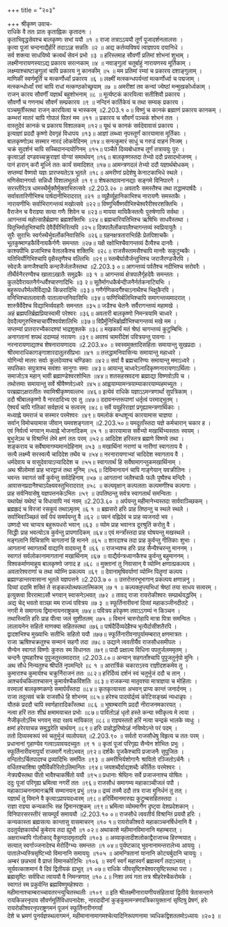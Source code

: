 +++
title = "२०३"

+++
श्रीकृष्ण उवाच-  
राधिके वै ततः प्रातः कृताह्निकः कृतादनः ।  
कृताभिवृद्धसेवश्च बालकृष्णः सभां ययौ ॥१ ॥
राजा तत्राऽऽययौ तूर्णं पूजादर्शनलालसः ।  
कृत्वा पूजां चन्दनाद्यैर्हरिं तदाऽऽह सन्नतिः ॥२ ॥
अद्य कर्तव्यविषयं त्वाज्ञापय दयानिधे ।  
सर्व शक्त्या साधयिष्ये क्रत्वर्थं सेवनं प्रभो ॥३ ॥
हरिस्तमाह सौवर्णी प्रतिमां शोभनां शुभाम् ।  
लक्ष्मीनारायणस्याऽद्य प्रकारय सरत्नकाम् ॥४ ॥
नवाङ्गुलां चतुर्बाहुं नारायणस्य मूर्तिकाम् ।  
लक्ष्म्याश्चाष्टाङ्गुलां चापि प्रकारय नु कानकीम् ॥५ ॥
मम प्रतिमां रम्यां च प्रकारय दशाङ्गुलाम् ।  
माणिकीं स्वर्णमूर्तिं च मत्कर्णोर्ध्वां प्रकारय ॥६ ॥
लक्ष्मीं मत्स्कन्धपर्यन्तां मत्कर्णोर्ध्वा च पद्मजाम् ।  
मत्स्कन्धोर्ध्वां रमां चापि राधां मत्कण्ठकोच्छ्रयाम् ॥७ ॥
अमरीशां तव कन्यां ज्येष्ठां मन्मुखकोर्ध्वकाम् ।  
राजन् कारय सौवर्णीं यज्ञार्थं बहुशोभनाम् ॥८ ॥
मूर्त्यष्टकं कारयित्वा सतीशिवौ प्रकारय ।  
सौवर्णौ च गणनाथं सौवर्णं सम्प्रकारय ॥९ ॥
नन्दिनं कार्तिकेयं च तथा सम्यक् प्रकारय ।  
पञ्चमूर्तीस्तथा राजन् कारयित्वा च भास्करम् ॥2.203.१ ०॥
विष्णुं च कानकं ब्रह्माणं प्रकारय कानकम् ।  
कम्भरां मातरं चापि गोपालं पितरं मम ॥११ ॥
प्रकारय च सौवर्णं पञ्चकं शोभनं ततः ।  
वास्तुदेवं कानकं च प्रकारय विशालकम् ॥१२॥
यूथं च कानकं सर्वदेवावासं प्रकारय ।  
इत्याज्ञां प्रददौ कृष्णो देवगृहं विधापय ॥१३॥
आज्ञां लब्ध्वा नृपस्तूर्णं कारयामास मूर्तिकाः ।  
बालकृष्णोऽथ सस्मार नारदं लोकवेदिनम् ॥१४॥
सनत्कुमारं साधुं च गरुडं वाहनं निजम् ।  
चक्रं सुदर्शनं चापि सच्चिदानन्दयोगिनम् ॥१५॥
पञ्चैते दिव्यबोधाश्च तूर्णं तत्राययुः पुरः ।  
कृत्वाऽर्हा दण्डवच्चक्रुराज्ञां योग्यां समार्थयन् ॥१६॥
बालकृष्णस्तदा तेभ्यो ददौ प्रसादभोजनम् ।  
पानं हारान् करौ मूर्ध्नि ततः कार्यं समादिशत् ॥१७॥
आमन्त्रणदलं तेभ्यो ददौ यज्ञार्थबोधकम् ।  
सप्तम्यां वैष्णवो यज्ञः प्रारप्स्यतेऽत्र भूतले ॥१८॥
अमरीणां प्रदेशेषु केनाटकाभिधे स्थले ।  
मणिसेवानगर्याः सन्निधौ विशालभूतले ॥१ ९॥
शेषकाष्ठावनानद्याः सङ्गमे विनिपारगे ।  
सरस्तीरेऽत्र धामस्थैर्मुक्तैर्मुक्ताभिरुत्सवे ॥2.203.२० ॥
अवतारैः समस्तैश्च तथा तद्धामपार्षदैः ।  
सर्वावतारिणीभिश्च पार्षदानीभिरादरात् ॥२१ ॥
व्यूहैर्व्यूहानिकाभिश्च नारायणैः समस्तकैः ।  
नारायणीभिः सर्वाभिरागन्तव्यं मखोत्सवे ॥२२॥
विष्णुभिर्वैष्णवीभिश्चेश्वरैरीश्वरशक्तिभिः ।  
वैराजेन च वैराज्ञ्या सत्या गणैः शिवेन च ॥२३॥
मायया मायिकैस्तत्वैः पुरुषेणापि सर्वथा ।  
आगन्तव्यं महोत्साहैर्ब्रह्मणा ब्रह्मशक्तिभिः ॥२४॥
ब्रह्मचारियतिभिश्च ऋषिभिः साधवैस्तथा ।  
पितृभिर्मातृभिश्चापि देवैर्देवीभिरित्यपि ॥२५॥
दिक्पालैर्लोकपालैश्चागन्तव्यं स्वप्रियायुतैः ।  
सुरैः सुराभिः स्वर्गस्थैर्भुवर्लोकनिवासिभिः ॥२६॥
ग्रहनक्षत्रताराभिर्ग्रहैः प्रेतपिशाचकैः ।  
भूतकुष्माण्डकैर्विनायकैर्गणैः समन्ततः ॥२७॥
यक्षै रक्षोभिश्चैवागन्तव्यं दैत्यैश्च दानवैः ।  
काश्यपीभिः प्रजाभिश्च वेतालकैश्च शक्तिभिः ॥२८॥
राजसैस्तामसैश्चापि मानवैः सकुटुम्बकैः ।  
यतिभिर्योगिभिश्चापि वृक्षैस्तृणैश्च वल्लिभिः ॥२९॥
स्तम्बैर्घासैर्जन्तुभिश्च जराजैरण्डजैरपि ।  
स्वेदजैः कणजैश्चापि कन्दजैर्जलजैस्तथा ॥2.203.३ ०॥
आगन्तव्यं पर्वतैश्च नदीभिश्च सरोवरैः ।  
तीर्थैर्वनैररण्यैश्च खाताऽखातैः समुद्रकैः ॥३ १ ॥
आगन्तव्यं क्षेत्रपालैर्गृहदेवैः समन्ततः ।  
कुलदेवैरायतनैर्गन्धर्वैश्चारणादिभिः ॥३ २॥
सूतैर्मागधकैर्बन्दीजनैर्नर्तकनाट्यिभिः ।  
बहुरूपधरैर्मल्लैर्विद्याध्रैः किन्नरादिभिः ॥३३॥
गणैर्गणिकवर्गैश्चाऽनाथैश्च भिक्षुकैरपि ।  
वनिभिश्चातलावासैः पातालान्तनिवासिभिः ॥३४॥
फणिभिर्बलिभिश्चापि समागन्तव्यमादरात् ।  
शास्त्रैर्वेदैश्च विद्याभिर्व्यवहारैः समन्ततः ॥३५॥
जडैश्च चेतनैः सर्वैरागन्तव्यं महामखे ।  
अहं ब्रह्मपतिर्ब्रह्मप्रियास्वामी परेश्वरः ॥३६॥
अवतारी बालकृष्णो निमन्त्रयामि चाध्वरे ।  
देवदैत्यगुरुभिश्चाचार्यैरैश्वर्यशालिभिः ॥३७॥
विप्रैर्मुनिभिर्ब्राह्मीभिश्चागन्तव्यं मखे मम ।  
सप्तम्यां प्रातरारभ्यैकादश्यां भाद्रशुक्लके ॥३८॥
मखकार्यं मतं श्रेष्ठं चागन्तव्यं कुटुम्बिभिः ।  
अनागतानां शपथं ददाम्यहं नरायणः ॥३९॥
अवश्यं चामरीदेशं पवित्रयन्तु पावनाः ।  
नरनारायणाद्याश्च शेषनारायणादयः ॥2.203.४० ॥
स्वस्वमुक्तादिसहिताः समायान्तु सुखप्रदाः ।  
श्रीरमाराधिकागङ्गाशारदातुलसीप्रभाः ॥४१ ॥
तत्तद्धामनिवासिन्यः समायान्तु महाध्वरे ।  
योगिन्यो मातरः सर्वाः कुलदेव्यश्च चण्डिकाः ॥४२॥
सर्वा वै ब्रह्मचारिण्यः समायान्तु ममाऽध्वरे ।  
सपतिकाः सपुत्राश्च सवंशाः सानुगाः समाः ॥४३॥
आयान्तु चाध्वरेऽनादिकृष्णनारायणाऽर्थिताः ।  
समाजोऽत्र महान् भावी ब्रह्माण्डेश्वरशोभितः ॥४४॥
शतसहस्रवदना ब्रह्माद्या विष्णवोऽपि च ।  
तथोत्तमाः समायान्तु सर्वे श्रीवैष्णवेऽध्वरे ॥४५॥
आह्वयाम्यामन्त्रयाम्याकारयाम्यहमच्युतः ।  
परब्रह्माऽक्षरातीतः स्वामिश्रीकृष्णवल्लभः ॥४६॥
इत्येवं राधिके यज्ञाऽऽमन्त्रणार्थां सुपत्रिकाम् ।  
ददौ श्रीबालकृष्णो वै नारदादिभ्य एव तु ॥४७॥
ददावनन्तरूपाणां धर्तृत्वं परमाद्भुतम् ।  
ऐश्वर्यं चापि गतिकां सर्वज्ञत्वं च सत्वरम् ॥४८॥
सर्वे ययुर्हरेराज्ञां प्रगृह्यामन्त्रणार्थिकाः ।  
मध्याह्ने यमराजं च सस्मार परमेश्वरः ॥४९॥
यमलोकं बन्धशून्यं कारयामास चाज्ञया ।  
सर्वान् विमोचयामास जीवान् यमवशङ्गतान् ॥2.203.५०॥
यमदूताँस्तदा यज्ञे कर्मचारान् चकार ह ।  
एवं निर्वर्त्य भगवान् मध्याह्ने भोजनादिकम् ॥५ १ ॥
कारयामास सर्वेभ्यो मखार्थिभ्यस्ततः स्वयम् ।  
बुभुजेऽथ च विश्रान्तिं लेभे क्षणं ततः परम् ॥५२॥
आदिदेश हरिस्तत्र ब्रह्मणे विष्णवे तथा ।  
शङ्कराय च सर्वेषामागम्यमानदेहिनाम् ॥५३ ॥
मखार्थिनां नराणां च नारीणां स्वागताय वै ।  
सत्यै लक्ष्म्यै सरस्वत्यै चादिदेश तथैव च ॥५४॥
नरनारायणाभ्यां चादिदेश स्वागताय वै ।  
धर्मदेवाय च वासुदेवायाऽप्यादिदेश च ॥५५॥
स्वागतार्थं हि सर्वेषामागन्तुकमखार्थिनाम् ।  
अथ श्रीलोमशं प्राह भारद्वाजं तथा मुनिम् ॥५६॥
दिविमानायनं चापि गाङ्गेयान् यवक्रीतिनः ।  
भवन्तः स्वागतं सर्वे कुर्वन्तु सर्वदेहिनाम् ॥५७ ॥
आगतानां जलैश्चान्नैः फलैः पुष्पैश्च मन्दिरैः ।  
आवासनप्रदानैश्चाऽपेक्ष्यवस्तुभिरादरात् ॥५८ ॥
कल्पवृक्षान् कल्पलताः कल्पमणींश्च कल्पगाः ।  
प्राह सर्वनिवासेषु यज्ञपत्तनकेऽभितः ॥५९ ॥
उपतिष्ठन्तु सर्वत्र स्वागतार्थं समन्विताः ।  
यथापेक्षं यथेष्टं च विधायापि नवं नवम् ॥2.203.६० ॥
अर्पयन्तु महीमानेभ्यस्तदा सार्ववाञ्च्छिकम् ।  
ब्रह्मह्रदं च विरजां रसकूपं तथाऽमृतम् ॥६ १ ॥
ब्रह्मसरो हरिः प्राह तिष्ठन्तु च स्थले स्थले ।  
सर्वाभिवाञ्च्छितं सर्वं पेयं समर्पयन्तु वै ॥६२ ॥
पवनं वह्निदेवं च प्राह व्यजनदो भव ।  
उष्णदो भव चाप्यत्र बहुरूपधरो भवान् ॥६३ ॥
व्योम प्राह भवानत्र दूरश्रुतिं करोतु वै ।  
सिद्धीः प्राह भवत्योऽत्र कुर्वन्तु प्रापणादिकम् ॥६४॥
एवं मन्त्राँस्तदा प्राह घोषयन्तु मखस्थले ।  
मङ्गलानि विचित्राणि चागतानां हि मानने ॥६५ ॥
शारदाश्च तदा प्राह कुर्वन्तु गीतिकाः शुभाः ।  
आगतानां स्वागतार्थे वाद्यानि वादयन्तु वै ॥६६ ॥
राजभ्यश्च हरिः प्राह सैन्यैश्चरन्तु माननम् ।  
स्वागतं सर्वलोकानामागतानां मखार्थिनाम् ॥६७ ॥
वाद्यैर्यन्त्रध्वानकैश्च कुर्वन्तु बहुमाननम् ।  
विश्वकर्माणमाहूय बालकृष्णो जगाद ह ॥६८ ॥
मुक्तानां तु निवासान् वै व्योम्नि क्षणात्प्रकल्पय ।  
अवतारेश्वराणां च तथा व्योम्नि प्रकल्पय ॥६९ ॥
देवानामृषिवर्याणां व्योम्नि पितॄणां कल्पय ।  
ब्रह्माण्डान्तरवासाना भूतले यज्ञपत्तने ॥2.203.७ ० ॥
उत्तरोत्तरभूभागान् प्रकल्पय क्षणान्ननु ।  
दिव्यां ददामि शक्तिं ते सङ्कल्पोत्थफलात्मिकाम् ॥७ १ ॥
कल्पक्लृप्त्यभिधां श्रेष्ठां तया साधय सत्वरम् ।  
इत्युक्त्वा विररामाऽसौ भगवान् स्वासनेऽभवत् ॥७२ ॥
तावद् राजा रायरोकीश्वरः सम्प्रार्थयद्धरिम् ।  
अद्य चेद् भवतो वाञ्छा मम राज्यं पवित्रय ॥७ ३ ॥
स्फूर्तिनारीवनां दिव्यां महाकञ्जीनदीतटे ।  
नगरी मे समागत्य द्विमानायनराष्ट्रकम् ॥७४॥
पवित्रय हरेकृष्ण तवाऽऽगम्यं न किञ्चन ।  
तथास्त्विति हरिः प्राह पीत्वा जलं सुशीतलम् ॥७५ ॥
विमानं चारुरोहापि मात्रा पित्रा समन्वितः ।  
लालायनेन सहितो माणक्या सहितस्तथा ॥७६॥
पार्षदैर्दिव्यदेहैश्च भृत्यैर्दासीशतैरपि ।  
द्वादशभिश्च मुख्याभिः सतीभिः सहितो ययौ ॥७७॥
स्फूर्तिनारीवनापुर्यामम्बरात् क्षणमात्रतः ।  
राजा ऋषिश्चक्रतुश्च सन्मानं सहगौ तदा ॥७८॥
उद्याने त्ववतीर्यैव राजसौधसमीपतः ।  
सैन्येन स्वागतं विष्णोः कुरुतः स्म विधानतः ॥७९॥
पादौ प्रक्षाल्य विधिना पपतुर्जलममृतम् ।  
चन्दनैः पुष्पहारैश्च पुपूजतुस्तमादरात् ॥2.203.८०॥
अन्यान् सहगताँश्चापि पुपूजतुर्नृपो मुनिः ।  
अथ सौधे निन्यतुश्च श्रीपतिं नृपमन्दिरे ॥८ १ ॥
आरार्त्रिकं चकाराऽस्य राज्ञीदशकमेव तु ।  
कुमाराश्च कुमार्यश्च चक्रुर्निराजनं ततः ॥८२॥
हरिर्दिव्यं दर्शनं स्वं चतुर्भुजं ददौ च तान् ।  
आश्चर्यचकिताश्चासन् कुमार्यश्चैकविंशतिः ॥८३॥
राजकन्या मातृवश्या मात्राज्ञया च मोहिताः ।  
वरमालां बालकृष्णकण्ठे समार्पयँस्तदा ॥८४॥
कृतकृत्यास्ता अभवन् प्राप्य कान्तं जनार्दनम् ।  
राजा तदुत्सवं चक्रे राजसौधे हि शोभनम् ॥८५॥
हरेश्च पादयोर्द्रव्यं कोटिसङ्ख्यं न्यधान्नृपः ।  
यौतकं प्रददौ चापि स्वर्णहारादिकाँस्तथा ॥८६ ॥
भूषाम्बराणि प्रददौ नीराजनमकारयत् ।  
नत्वा हरिं ततः शीघ्रं क्षमामयाचत प्रभोः ॥८७॥
पावितोऽहं धृतो हस्ते कन्या स्वीकृत्य मे त्वया ।  
नैजीकृतोऽस्मि भगवन् सदा रक्षय मायिकात् ॥८८॥
राज्ञ्यस्ततो हरिं नत्वा चन्द्रकं भालके व्यधुः ।  
क्षमां हरेरयाचन्न समुद्धरेति चार्थयन् ॥८९॥
हरिः प्राहोद्धरिष्येऽहं नयिष्येऽन्ते परं पदम् ।  
ततो दिव्यस्वरूपं स्वं चतुर्भुजं व्यलोपयत् ॥2.203.९० ॥
सर्वतो राजसौधेषु विहृत्य च ततः परम् ।  
प्रधानानां गृहाण्येव गत्वाऽपावयदच्युतः ॥९ १ ॥
कृतां पूजां परिगृह्य सैन्येन शोभितः प्रभुः ।  
स्फूर्तिनारीवनापुर्यां राजमार्गे गतोऽभवत् ॥९२॥
दर्शकैः पूजकैश्चापि प्रजाजनैः सुपूजितः ।  
वन्दितोऽर्चितपादश्च द्रव्यादिभिः समर्पितः ॥९३ ॥
अमरीभिर्यशोगानैः श्रावितो रञ्जितोऽर्चनैः ।  
वर्धितश्चाशिषा पुष्पैर्विकीरितोऽतिमानितः ॥९४॥
जयशब्दैर्वाद्यशब्दैः कीर्तितः परमेश्वरः ।  
नेत्रपद्मैस्तथा पीतो भावैश्चाकर्षितो ययौ ॥९५॥
प्रधानाः श्रेष्ठिनः सर्वे प्रजाजनाश्च योषितः ।  
ददुः पूजां परिगृह्य भ्रमित्वा नगरीं ततः ॥९६॥
राजसौधं समागम्य महाकाञ्चीजलं पपौ ।  
महाकाञ्चननामानऋषिं सम्मानयन् प्रभुं ॥९७॥
द्रव्यं तस्मै ददौ तत्र राजा मुनिर्धनं तु तत् ।  
यज्ञार्थं तु विमाने वै कृत्वाऽप्रापयदध्वरम् ॥९८॥
हरिर्विमानमारुह्य कुटुम्बसहितस्तदा ।  
राज्ञा राज्ञ्या कन्यकाभिः सह द्विमानराष्ट्रकम् ॥९९॥
भ्रमित्वा व्योममार्गेण दृष्ट्वा देशप्रदेशकान् ।  
विनिपारसरस्तीरं सायम्पूर्वं समाययौ ॥2.203.१० ०॥
राजसौधे त्ववतीर्य विश्रान्तिं प्रययौ हरिः ।  
कन्यकास्ता ब्रह्मसत्यः कान्तासु वासमाचरन् ॥१० १॥
रायरोकीश्वरो महाकाञ्चनर्षिर्धनानि वै ।  
ददतुर्यज्ञकार्यार्थं कुबेराय तदा ह्युभौ ॥१ ०२॥
अथाकाशे महीमानविमानानि महाम्बरात् ।  
अक्षराच्चापि गोलोकाद् वैकुण्ठादमृतादपि ॥१०३ ॥
अव्याकृतादीशलोकाद्वैराजाच्च हिरण्मयात् ।  
सत्यात् स्वर्गाज्जनादेश्च मेरोर्दिग्भ्यः समन्ततः ॥१ ०४॥
पुर्यष्टकाद् भुवनानामन्तरालेभ्य आययुः ।  
पातालेभ्यस्त्रिसृष्टिभ्यो विमानानि समाययुः ॥१०५ ॥
आमन्त्रितानां यानानि कोट्यर्बुदानि चाययुः ।  
अम्बरं छन्नभावं वै प्राप्तं विमानकोटिभिः ॥१०६ ॥
स्वर्गं स्वर्गं महास्वर्गं ब्रह्मस्वर्गं तदाऽभवत् ।  
सूर्यवत्काशमानं वै दिवं द्वितीयकं ह्यभूत् ॥१ ०७॥
राधिके जीवसृष्टिश्चेश्वरसृष्टिस्तथा परा ।  
ब्रह्मसृष्टिः सर्वविधा त्वाययौ वै निमन्त्रणात् ॥१० ८॥
निशा लयं गता तत्र श्रीहरेश्चैकरोमके ।  
स्वागतं स्म प्रकुर्वन्ति ब्रह्मविष्णुमहेश्वराः ।  
महीमानाश्चाम्बराच्चावतरन्त्युचितस्थलीः ॥१०९ ॥
इति श्रीलक्ष्मीनारायणीयसंहितायां द्वितीये त्रेतासन्ताने रायकिन्नरनृपाय सौवर्णमूर्तिविधापनादेशः, नारदादीनां कुङ्कुमामन्त्रणपत्रिकायुक्तानां सृष्टिषु प्रेषणं, हरेः रायरोकीश्वरनृपराष्ट्रगमनं पूजनं स्फूर्तिनारीनगर्यां  
देशे च भ्रमणं पुनर्यज्ञस्थलागमनं, महीमानानामागमश्चेत्यादिनिरूपणनामा त्र्यधिकद्विशततमोऽध्यायः ॥२०३ ॥
    
